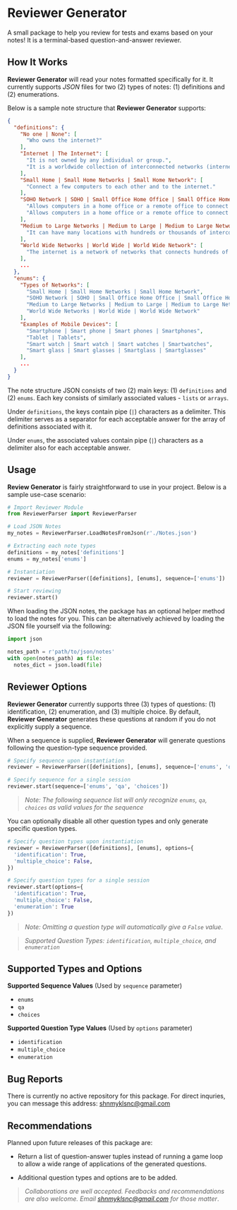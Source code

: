 # Reviewer Generator
A small package to help you review for tests and exams based on your notes! It is a terminal-based question-and-answer reviewer.

## How It Works
**Reviewer Generator** will read your notes formatted specifically for it. It currently supports *JSON* files for two (2) types of notes: (1) definitions and (2) enumerations.

Below is a sample note structure that **Reviewer Generator** supports:
```json
{
  "definitions": {
    "No one | None": [
      "Who owns the internet?"
    ],
    "Internet | The Internet": [
      "It is not owned by any individual or group.",
      "It is a worldwide collection of interconnected networks (internetwork or internet for short), cooperating with each other to exchange information using common standards."
    ],
    "Small Home | Small Home Networks | Small Home Network": [
      "Connect a few computers to each other and to the internet."
    ],
    "SOHO Network | SOHO | Small Office Home Office | Small Office Home Office Network | SOHO Networks | Small Office Home Office Networks": [
      "Allows computers in a home office or a remote office to connect to a corporate network.",
      "Allows computers in a home office or a remote office to connect to a corporate network, or access centralized, shared resources."
    ],
    "Medium to Large Networks | Medium to Large | Medium to Large Network": [
      "It can have many locations with hundreds or thousands of interconnected hosts."
    ],
    "World Wide Networks | World Wide | World Wide Network": [
      "The internet is a network of networks that connects hundreds of millions of computers world-wide."
    ],
    ...
  },
  "enums": {
    "Types of Networks": [
      "Small Home | Small Home Networks | Small Home Network",
      "SOHO Network | SOHO | Small Office Home Office | Small Office Home Office Network | SOHO Networks | Small Office Home Office Networks",
      "Medium to Large Networks | Medium to Large | Medium to Large Network",
      "World Wide Networks | World Wide | World Wide Network"
    ],
    "Examples of Mobile Devices": [
      "Smartphone | Smart phone | Smart phones | Smartphones",
      "Tablet | Tablets",
      "Smart watch | Smart watch | Smart watches | Smartwatches",
      "Smart glass | Smart glasses | Smartglass | Smartglasses"
    ],
    ...
  }
}
```

The note structure JSON consists of two (2) main keys: (1) `definitions` and (2) `enums`. Each key consists of similarly associated values - `lists` or `arrays`.

Under `definitions`, the keys contain pipe (`|`) characters as a delimiter. This delimiter serves as a separator for each acceptable answer for the array of definitions associated with it.

Under `enums`, the associated values contain pipe (`|`) characters as a delimiter also for each acceptable answer.

## Usage
**Review Generator** is fairly straightforward to use in your project. Below is a sample use-case scenario:

```python
# Import Reviewer Module
from ReviewerParser import ReviewerParser

# Load JSON Notes
my_notes = ReviewerParser.LoadNotesFromJson(r'./Notes.json')

# Extracting each note types
definitions = my_notes['definitions']
enums = my_notes['enums']

# Instantiation
reviewer = ReviewerParser([definitions], [enums], sequence=['enums'])

# Start reviewing
reviewer.start()
```

When loading the JSON notes, the package has an optional helper method to load the notes for you. This can be alternatively achieved by loading the JSON file yourself via the following:

```python
import json

notes_path = r'path/to/json/notes'
with open(notes_path) as file:
  notes_dict = json.load(file)
```

## Reviewer Options
**Reviewer Generator** currently supports three (3) types of questions: (1) identification, (2) enumeration, and (3) multiple choice. By default, **Reviewer Generator** generates these questions at random if you do not explicitly supply a sequence.

When a sequence is supplied, **Reviewer Generator** will generate questions following the question-type sequence provided.

```python
# Specify sequence upon instantiation
reviewer = ReviewerParser([definitions], [enums], sequence=['enums', 'qa', 'choices'])

# Specify sequence for a single session
reviewer.start(sequence=['enums', 'qa', 'choices'])
```

> *Note: The following sequence list will only recognize `enums`, `qa`, `choices` as valid values for the sequence*

You can optionally disable all other question types and only generate specific question types.

```python
# Specify question types upon instantiation
reviewer = ReviewerParser([definitions], [enums], options={
  'identification': True,
  'multiple_choice': False,
})

# Specify question types for a single session
reviewer.start(options={
  'identification': True,
  'multiple_choice': False,
  'enumeration': True
})
```

> *Note: Omitting a question type will automatically give a `False` value.*

> *Supported Question Types: `identification`, `multiple_choice`, and `enumeration`*

## Supported Types and Options

**Supported Sequence Values** (Used by `sequence` parameter)

  * `enums`
  * `qa`
  * `choices`

**Supported Question Type Values** (Used by `options` parameter)

  * `identification`
  * `multiple_choice`
  * `enumeration`

## Bug Reports
There is currently no active repository for this package. For direct inquries, you can message this address: [shnmyklsnc@gmail.com]()

## Recommendations
Planned upon future releases of this package are:

  * Return a list of question-answer tuples instead of running a game loop to allow a wide range of applications of the generated questions.

  * Additional question types and options are to be added.

> *Collaborations are well accepted. Feedbacks and recommendations are also welcome. Email [shnmyklsnc@gmail.com]() for those matter*.
